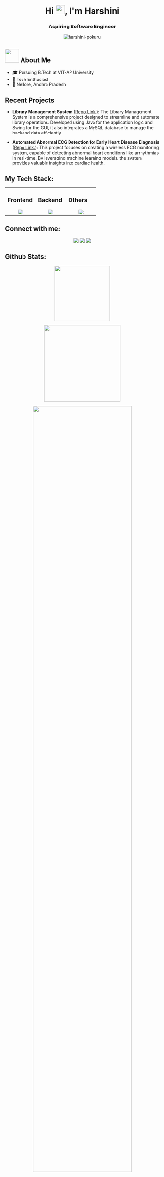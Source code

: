 <h1 align="center">Hi <img src="https://github.com/TheDudeThatCode/TheDudeThatCode/blob/master/Assets/Hi.gif" width="29px">, I'm Harshini</h1>
<h3 align="center">Aspiring Software Engineer</h3>


<p align="center"> <img src="https://komarev.com/ghpvc/?username=harshini-pokuru&label=Profile%20views&color=0e75b6&style=flat" alt="harshini-pokuru" /> </p>


## <img src="https://media.giphy.com/media/WUlplcMpOCEmTGBtBW/giphy.gif" width="45" /> About Me
- 🎓 Pursuing B.Tech at VIT-AP University
- 🚀 Tech Enthusiast
- 📍 Nellore, Andhra Pradesh




## Recent Projects

- **Library Management System** ([Repo Link.](https://github.com/harshini-pokuru/LibManager-Java-SQL.git)): The Library Management System is a comprehensive project designed to streamline and automate library operations. Developed using Java for the application logic and Swing for the GUI, it also integrates a MySQL database to manage the backend data efficiently.
  
  
- **Automated Abnormal ECG Detection for Early Heart Disease Diagnosis** ([Repo Link.](https://github.com/harshini-pokuru/AutomatedAbnormaECGDetection.git)): This project focuses on creating a wireless ECG monitoring system, capable of detecting abnormal heart conditions like arrhythmias in real-time. By leveraging machine learning models, the system provides valuable insights into cardiac health.
  


## My Tech Stack:

<table><tr><td valign="top" width="33%">

### Frontend  
<a href="https://github.com/tayyabadev">
<div align="center">  
       <img src="https://skillicons.dev/icons?i=html,css,bootstrap,js&perline=4" /> 
</div>
</a>
 </td><td valign="top" width="33%">
        
### Backend
<a href="https://github.com/tayyabadev">
<div align="center">
       <img src="https://skillicons.dev/icons?i=java,mysql,r&perline=4" /> 
</div>
</a>

</td><td valign="top" width="33%">
  
### Others
<a href="https://github.com/tayyabadev">
<div align="center">
       <img src="https://skillicons.dev/icons?i=github,git,vscode,aws,matlab&perline=4" /> 
</div>
</a>
</td>
</tr></table>



## Connect with me:
<div align="center">
    <a href="https://www.linkedin.com/in/harshini-pokuru-a84aa0290/" target="_blank"><img src="https://img.shields.io/badge/-Harshini%20Pokuru-0077B5?style=flat&logo=Linkedin&logoColor=white"/></a>
    <a target="_blank" href="mailto:harshinipokuru@gmail.com"><img src="https://img.shields.io/badge/-harshinipokuru@gmail.com-D14836?style=flat&logo=Gmail&logoColor=white"/></a>
    <a href="https://www.instagram.com/harshiee__xo/" target="_blank"><img src="https://img.shields.io/badge/-harshiee__xo-E4405F?style=flat&logo=Instagram&logoColor=white"/></a>
</div>


 ## Github Stats:
<p align="center">
    <a href="https://github.com/harshini-pokuru">
        <img height="180em" src="https://github-readme-stats-eight-theta.vercel.app/api/top-langs/?username=harshini-pokuru&langs_count=12&layout=compact&langs_count=8&theme=onedark&include_all_commits=true&count_private=true&hide_border=true" />
    </a>
</p>
<!-- Activity Graph -->
<p align="center">
  <a href="https://github.com/harshini-pokuru">
    <img height=250 src="https://github-readme-activity-graph.vercel.app/graph?username=harshini-pokuru&bg_color=282c34&color=FDFD96&line=FDFD96&point=FFFFFF&area_color=79FE96&border_radius=24.5&title_color=FDFD96&border_radius=20px"/>
  </a> 
</p>


 <p align="center">
   <a href="https://github.com/harshini-pokuru"> 
     <img width="80%" src="https://github-readme-streak-stats.herokuapp.com/?user=harshini-pokuru&show_icons=true&locale=en&layout=demo&theme=Onedark&hide_border=true" /> 
   </a>  
 </p>

<br>

<!---
harshini-pokuru/harshini-pokuru is a ✨ special ✨ repository because its `README.md` (this file) appears on your GitHub profile.
You can click the Preview link to take a look at your changes.
--->
